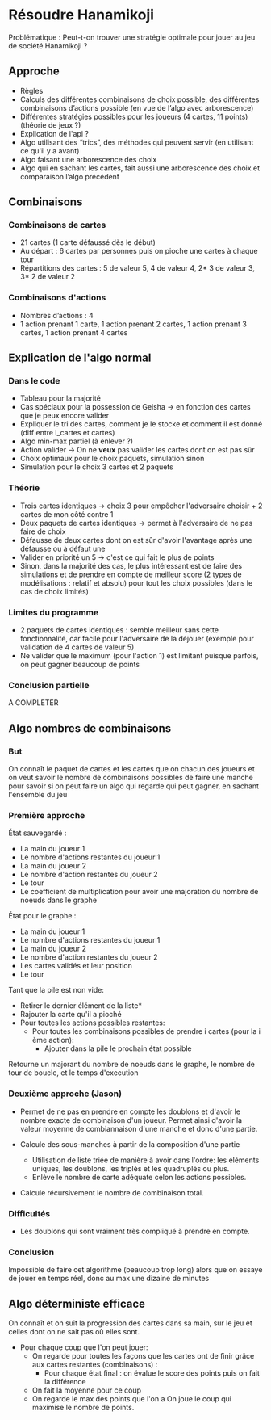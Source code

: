 ﻿# Résoudre Hanamikoji

Problématique : Peut-t-on trouver une stratégie optimale pour jouer au jeu de société Hanamikoji ?

## Approche

* Règles
* Calculs des différentes combinaisons de choix possible, des différentes combinaisons d’actions possible (en vue de l’algo avec arborescence)
* Différentes stratégies possibles pour les joueurs (4 cartes, 11 points) (théorie de jeux ?)
* Explication de l'api ?
* Algo utilisant des “trics”, des méthodes qui peuvent servir (en utilisant ce qu'il y a avant)
* Algo faisant une arborescence des choix
* Algo qui en sachant les cartes, fait aussi une arborescence des choix et comparaison l’algo précédent

## Combinaisons

### Combinaisons de cartes

* 21 cartes (1 carte défaussé dès le début)
* Au départ : 6 cartes par personnes puis on pioche une cartes à chaque tour
* Répartitions des cartes : 5 de valeur 5, 4 de valeur 4, 2\* 3 de valeur 3, 3\* 2 de valeur 2

### Combinaisons d'actions

* Nombres d’actions : 4
* 1 action prenant 1 carte, 1 action prenant 2 cartes, 1 action prenant 3 cartes, 1 action prenant 4 cartes

## Explication de l'algo normal

### Dans le code

* Tableau pour la majorité
* Cas spéciaux pour la possession de Geisha -> en fonction des cartes que je peux encore valider
* Expliquer le tri des cartes, comment je le stocke et comment il est donné (diff entre l_cartes et cartes)
* Algo min-max partiel (à enlever ?)
* Action valider -> On ne **veux** pas valider les cartes dont on est pas sûr
* Choix optimaux pour le choix paquets, simulation sinon
* Simulation pour le choix 3 cartes et 2 paquets

### Théorie

* Trois cartes identiques -> choix 3 pour empêcher l'adversaire choisir + 2 cartes de mon côté contre 1
* Deux paquets de cartes identiques -> permet à l'adversaire de ne pas faire de choix
* Défausse de deux cartes dont on est sûr d'avoir l'avantage après une défausse ou à défaut une
* Valider en priorité un 5 -> c'est ce qui fait le plus de points
* Sinon, dans la majorité des cas, le plus intéressant est de faire des simulations et de prendre en compte de meilleur score (2 types de modélisations : relatif et absolu) pour tout les choix possibles (dans le cas de choix limités)

### Limites du programme

* 2 paquets de cartes identiques : semble meilleur sans cette fonctionnalité, car facile pour l'adversaire de la déjouer (exemple pour validation de 4 cartes de valeur 5)
* Ne valider que le maximum (pour l'action 1) est limitant puisque parfois, on peut gagner beaucoup de points  

### Conclusion partielle

A COMPLETER

## Algo nombres de combinaisons

### But

On connaît le paquet de cartes et les cartes que on chacun des joueurs et on veut savoir le nombre de combinaisons possibles de faire une manche pour savoir si on peut faire un algo qui regarde qui peut gagner, en sachant l'ensemble du jeu

### Première approche

État sauvegardé :

* La main du joueur 1
* Le nombre d'actions restantes du joueur 1
* La main du joueur 2
* Le nombre d'action restantes du joueur 2
* Le tour
* Le coefficient de multiplication pour avoir une majoration du nombre de noeuds dans le graphe

État pour le graphe :

* La main du joueur 1
* Le nombre d'actions restantes du joueur 1
* La main du joueur 2
* Le nombre d'action restantes du joueur 2
* Les cartes validés et leur position
* Le tour

Tant que la pile est non vide:

* Retirer le dernier élément de la liste*
* Rajouter la carte qu'il a pioché
* Pour toutes les actions possibles restantes:
  * Pour toutes les combinaisons possibles de prendre i cartes (pour la i ème action):
    * Ajouter dans la pile le prochain état possible

Retourne un majorant du nombre de noeuds dans le graphe, le nombre de tour de boucle, et le temps d'execution

### Deuxième approche (Jason)

* Permet de ne pas en prendre en compte les doublons et d'avoir le nombre exacte de combinaison d'un joueur. Permet ainsi d'avoir la valeur moyenne de combiannaison d'une manche et donc d'une partie.

* Calcule des sous-manches à partir de la composition d'une partie
  * Utilisation de liste triée de manière à avoir dans l'ordre: les éléments uniques, les doublons, les triplés et les quadruplés ou plus.
  * Enlève le nombre de carte adéquate celon les actions possibles.
* Calcule récursivement le nombre de combinaison total.

### Difficultés

* Les doublons qui sont vraiment très compliqué à prendre en compte.

### Conclusion

Impossible de faire cet algorithme (beaucoup trop long) alors que on essaye de jouer en temps réel, donc au max une dizaine de minutes

## Algo déterministe efficace

On connaît et on suit la progression des cartes dans sa main, sur le jeu et celles dont on ne sait pas où elles sont.

* Pour chaque coup que l'on peut jouer:
  * On regarde pour toutes les façons que les cartes ont de finir grâce aux cartes restantes (combinaisons) :
    * Pour chaque état final : on évalue le score des points puis on fait la différence
  * On fait la moyenne pour ce coup
  * On regarde le max des points que l'on a
On joue le coup qui maximise le nombre de points.
